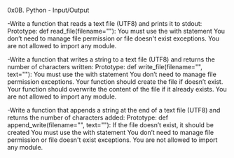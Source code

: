 0x0B. Python - Input/Output

-Write a function that reads a text file (UTF8) and prints it to
stdout:
Prototype: def read_file(filename=""):
You must use the with statement
You don’t need to manage file permission or file doesn't exist
exceptions.
You are not allowed to import any module.

-Write a function that writes a string to a text file (UTF8) and
returns the number of characters written:
Prototype: def write_file(filename="", text=""):
You must use the with statement
You don’t need to manage file permission exceptions.
Your function should create the file if doesn’t exist.
Your function should overwrite the content of the file if it already
exists.
You are not allowed to import any module.

-Write a function that appends a string at the end of a text file
(UTF8) and returns the number of characters added:
Prototype: def append_write(filename="", text=""):
If the file doesn’t exist, it should be created
You must use the with statement
You don’t need to manage file permission or file doesn't exist
exceptions.
You are not allowed to import any module.